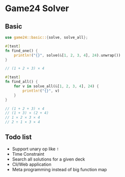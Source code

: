 # Game24 Solver

## Basic

```rust
use game24::basic::{solve, solve_all};

#[test]
fn find_one() {
    println!("{}", solve(&[1, 2, 3, 4], 24).unwrap())
}

// (1 + 2 + 3) × 4

#[test]
fn find_all() {
    for v in solve_all(&[1, 2, 3, 4], 24) {
        println!("{}", v)
    }
}

// (1 + 2 + 3) × 4
// (1 + 3) × (2 + 4)
// 1 × 2 × 3 × 4
// 2 ÷ 1 × 3 × 4
```


## Todo list

- Support unary op like `!`
- Time Constraint
- Search all solutions for a given deck
- Cli/Web application
- Meta programming instead of big function map
